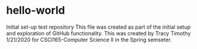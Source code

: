 # hello-world
Initial set-up test repository
This file was created as part of the initial setup and exploration of GitHub functionality.  This was created by Tracy Timothy 1/21/2020 for CSCI165-Computer Science II in the Spring semseter.
